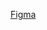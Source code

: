 

[Figma](https://www.figma.com/file/sxwIIXk6u7amhX9N6EzbUz/%D0%A2%D0%B5%D1%81%D1%82-%D0%B2%D0%B5%D1%80%D1%81%D1%82%D0%BA%D0%B0?type=design&mode=design&t=TFMcebQO09LIvjpz-0)

